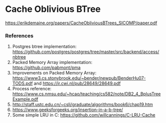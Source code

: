 # Cache Oblivious BTree
https://erikdemaine.org/papers/CacheObliviousBTrees_SICOMP/paper.pdf

### References
1. Postgres btree implementation: https://github.com/postgres/postgres/tree/master/src/backend/access/nbtree
2. Packed Memory Array implementation: https://github.com/pabmont/pma
3. Improvements on Packed Memory Array: https://www3.cs.stonybrook.edu/~bender/newpub/BenderHu07-TODS.pdf and https://ir.cwi.nl/pub/28649/28649.pdf
4. Process reference: https://www.cs.nmsu.edu/~hcao/teaching/cs582/note/DB2_4_BplusTreeExample.pdf
5. http://staff.ustc.edu.cn/~csli/graduate/algorithms/book6/chap19.htm
6. https://www.geeksforgeeks.org/insertion-in-a-b-tree/
7. Some simple LRU in C: https://github.com/willcannings/C-LRU-Cache